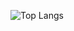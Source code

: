 ![Top Langs](https://github-readme-stats.vercel.app/api/top-langs/?username=kreadiv&show_icons=true)
